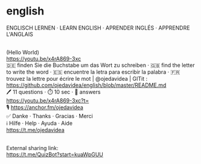 # english
ENGLISCH LERNEN · LEARN ENGLISH · APRENDER INGLÉS · APPRENDRE L'ANGLAIS

<br> (Hello World)
<br> https://youtu.be/x4rA869-3xc
<br> 🇩🇪 finden Sie die Buchstabe um das Wort zu schreiben · 🇬🇧 find the letter to write the word · 🇪🇸 encuentre la letra para escribir la palabra · 🇫🇷 trouvez la lettre pour écrire le mot | @ojedavidea | GITit : https://github.com/ojedavidea/english/blob/master/README.md
<br> 🖊 11 questions  ·  ⏱ 10 sec  ·  🔀 answers
<br> https://youtu.be/x4rA869-3xc?t=
<br> 🎙 https://anchor.fm/ojedavidea
<br> ✅ Danke · Thanks · Gracias · Merci
<br> ℹ️ Hilfe · Help · Ayuda · Aide
<br> https://t.me/ojedavidea

<br> External sharing link:
<br> https://t.me/QuizBot?start=kuaWpGUU

